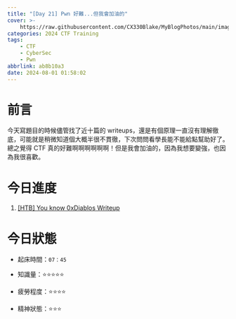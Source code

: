```yaml
---
title: "[Day 21] Pwn 好難...但我會加油的"
cover: >-
    https://raw.githubusercontent.com/CX330Blake/MyBlogPhotos/main/image/hackerTraining.jpg
categories: 2024 CTF Training
tags:
    - CTF
    - CyberSec
    - Pwn
abbrlink: ab8b10a3
date: 2024-08-01 01:58:02
---
```


# 前言

今天寫題目的時候儘管找了近十篇的 writeups，還是有個原理一直沒有理解徹底，可能就是稍微知道個大概半很不貫徹，下次問問看學長能不能給點幫助好了。總之覺得 CTF 真的好難啊啊啊啊啊啊！但是我會加油的，因為我想要變強，也因為我很喜歡。

# 今日進度

1. [[HTB] You know 0xDiablos Writeup](https://blog.cx330.tw/posts/ca279614/)

# 今日狀態

-   起床時間：`07：45`

-   知識量：⭐⭐⭐⭐⭐

-   疲勞程度：⭐⭐⭐⭐

-   精神狀態：⭐⭐⭐
